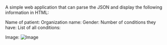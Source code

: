 A simple web application that can parse the JSON and display the following information in HTML:
 
Name of patient:
Organization name:
Gender:
Number of conditions they have:
List of all conditions:


Image:
![Image](file:///Users/cathysung/Desktop/Screen%20Shot%202020-03-10%20at%202.03.27%20AM.png)
